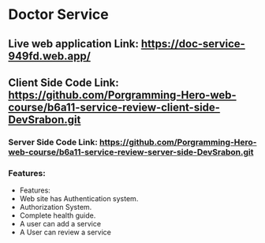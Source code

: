 # Doctor Service


## Live web application Link: https://doc-service-949fd.web.app/
## Client Side Code Link: https://github.com/Porgramming-Hero-web-course/b6a11-service-review-client-side-DevSrabon.git
### Server Side Code Link: https://github.com/Porgramming-Hero-web-course/b6a11-service-review-server-side-DevSrabon.git ###


### Features:  
* Features:  
* Web site has Authentication system.
* Authorization System.
* Complete health guide.
* A user can add a service
* A User can review a service